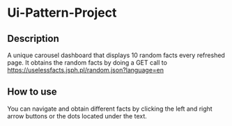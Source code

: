 # Ui-Pattern-Project

## Description

A unique carousel dashboard that displays 10 random facts every refreshed page. It obtains the random facts by doing a GET call to https://uselessfacts.jsph.pl/random.json?language=en 

## How to use

You can navigate and obtain different facts by clicking the left and right arrow buttons or the dots located under the text.
